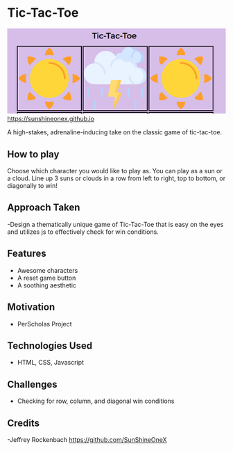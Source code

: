 # Tic-Tac-Toe
![Project Showcase](https://github.com/SunShineOneX/Tic-Tac-Toe/blob/master/assets/project-showcase.png?raw=true)
https://sunshineonex.github.io

A high-stakes, adrenaline-inducing take on the classic game of tic-tac-toe.

## How to play
Choose which character you would like to play as. You can play as a sun or a cloud. Line up 3 suns or clouds in a row from left to right, top to bottom, or diagonally to win!

## Approach Taken
-Design a thematically unique game of Tic-Tac-Toe that is easy on the eyes and utilizes js to effectively check for win conditions.

## Features
- Awesome characters
- A reset game button
- A soothing aesthetic

## Motivation
- PerScholas Project

## Technologies Used
- HTML, CSS, Javascript

## Challenges
- Checking for row, column, and diagonal win conditions

## Credits
-Jeffrey Rockenbach https://github.com/SunShineOneX